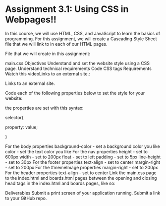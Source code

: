 
# Assignment 3.1: Using CSS in Webpages!!



In this course, we will use HTML, CSS, and JavaScript to learn the basics of programming. For this assignment, we will create a Cascading Style Sheet file that we will link to in each of our HTML pages. 

File that we will create in this assignment:

main.css
Objectives
Understand and set the website style using a CSS page.
Understand technical requirements
Code CSS tags
Requirements
Watch this videoLinks to an external site.:

Links to an external site.


Code each of the following properties below to set the style for your website:

the properties are set with this syntax:

selector{

property: value;

}

For the body properties
background-color - set a background color you like
color - set the text color you like
For the nav properties
height - set to 600px
width - set to 200px
float - set to left
padding - set to 5px
line-height - set to 30px
For the footer properties
text-align - set to center
margin-right - set to 200px
For the #memeImage properties
margin-right - set to 200px
For the header properties
text-align - set to center
Link the main.css page to the index.html and boards.html pages between the opening and closing head tags in the index.html and boards pages, like so:
<link rel="stylesheet" href="main.css">

Deliverables
Submit a print screen of your application running.
Submit a link to your GitHub repo.
